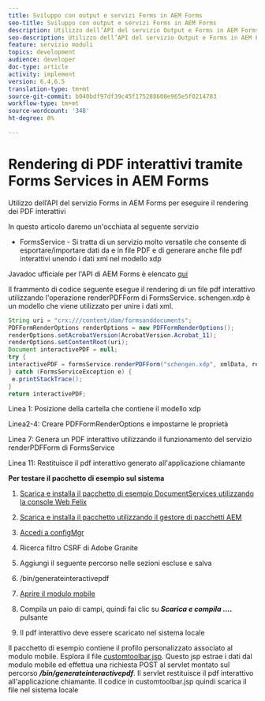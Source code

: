 ```yaml
---
title: Sviluppo con output e servizi Forms in AEM Forms
seo-title: Sviluppo con output e servizi Forms in AEM Forms
description: Utilizzo dell’API del servizio Output e Forms in AEM Forms
seo-description: Utilizzo dell’API del servizio Output e Forms in AEM Forms
feature: servizio moduli
topics: development
audience: developer
doc-type: article
activity: implement
version: 6.4,6.5
translation-type: tm+mt
source-git-commit: b040bdf97df39c45f175288608e965e5f0214703
workflow-type: tm+mt
source-wordcount: '348'
ht-degree: 0%

---
```



# Rendering di PDF interattivi tramite Forms Services in AEM Forms

Utilizzo dell’API del servizio Forms in AEM Forms per eseguire il rendering dei PDF interattivi

In questo articolo daremo un&#39;occhiata al seguente servizio

* FormsService - Si tratta di un servizio molto versatile che consente di esportare/importare dati da e in file PDF e di generare anche file pdf interattivi unendo i dati xml nel modello xdp

Javadoc ufficiale per l&#39;API di AEM Forms è elencato [qui](https://helpx.adobe.com/aem-forms/6/javadocs/com/adobe/fd/output/api/package-summary.html)

Il frammento di codice seguente esegue il rendering di un file pdf interattivo utilizzando l&#39;operazione renderPDFForm di FormsService. schengen.xdp è un modello che viene utilizzato per unire i dati xml.

```java
String uri = "crx:///content/dam/formsanddocuments";
PDFFormRenderOptions renderOptions = new PDFFormRenderOptions();
renderOptions.setAcrobatVersion(AcrobatVersion.Acrobat_11);
renderOptions.setContentRoot(uri);
Document interactivePDF = null;
try {
interactivePDF = formsService.renderPDFForm("schengen.xdp", xmlData, renderOptions);
} catch (FormsServiceException e) {
 e.printStackTrace();
}
return interactivePDF;
```

Linea 1: Posizione della cartella che contiene il modello xdp

Linea2-4: Creare PDFFormRenderOptions e impostarne le proprietà

Linea 7: Genera un PDF interattivo utilizzando il funzionamento del servizio renderPDFForm di FormsService

Linea 11: Restituisce il pdf interattivo generato all&#39;applicazione chiamante

**Per testare il pacchetto di esempio sul sistema**
1. [Scarica e installa il pacchetto di esempio DocumentServices utilizzando la console Web Felix](/help/forms/assets/common-osgi-bundles/AEMFormsDocumentServices.core-1.0-SNAPSHOT.jar)
1. [Scarica e installa il pacchetto utilizzando il gestore di pacchetti AEM](assets/downloadinteractivepdffrommobileform.zip)



1. [Accedi a configMgr](http://localhost:4502/system/console/configMgr)
1. Ricerca filtro CSRF di Adobe Granite
1. Aggiungi il seguente percorso nelle sezioni escluse e salva
1. /bin/generateinteractivepdf
1. [Aprire il modulo mobile](http://localhost:4502/content/dam/formsanddocuments/schengen.xdp/jcr:content)
1. Compila un paio di campi, quindi fai clic su ***Scarica e compila ....*** pulsante
1. Il pdf interattivo deve essere scaricato nel sistema locale


Il pacchetto di esempio contiene il profilo personalizzato associato al modulo mobile. Esplora il file [customtoolbar.jsp](http://localhost:4502/apps/AEMFormsDemoListings/customprofiles/addImageToMobileForm/demo/customtoolbar.jsp). Questo jsp estrae i dati dal modulo mobile ed effettua una richiesta POST al servlet montato sul percorso ***/bin/generateinteractivepdf***. Il servlet restituisce il pdf interattivo all&#39;applicazione chiamante. Il codice in customtoolbar.jsp quindi scarica il file nel sistema locale


